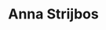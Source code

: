 ---
id: 41
title: 'Anna Strijbos'
description: 'Anna Strijbos is auteur van haar debuutroman ‘Zelfloos’ en tevens bezig met een dichtbundel. Daarnaast is zij een arts in wording.'
keyword: Schrijfster
image: ef67cf22-ec3a-46ce-92e0-e07f303d9bf2.jpg
---